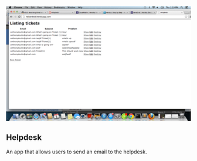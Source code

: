 ![App Screenshot](/app/assets/images/help.png)

## Helpdesk

An app that allows users to send an email to the helpdesk.
